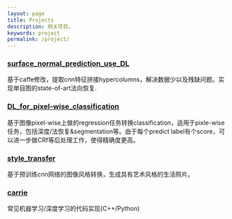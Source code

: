 ```yaml
---
layout: page
title: Projects
description: 相关项目。
keywords: project
permalink: /project/
---
```


### [surface_normal_prediction_use_DL](https://github.com/JiangQH/surface_normal_prediction_use_DL) 
基于caffe修改，提取cnn特征拼接hypercolumns，解决数据少以及残缺问题。实现单目图的state-of-art法向恢复.


### [DL_for_pixel-wise_classification](https://github.com/JiangQH/DL_for_pixel-wise_classification)
基于图像pixel-wise上做的regression任务转换classification，适用于pixle-wise任务，包括深度/法恢复&segmentation等。由于每个predict label有个score，可以进一步做CRf等后处理工作，使得精确度更高。


### [style_transfer](https://github.com/JiangQH/style_transfer)
基于预训练cnn网络的图像风格转换，生成具有艺术风格的生活照片。


### [carrie](https://github.com/JiangQH/carrie)
常见机器学习/深度学习的代码实现(C++/Python)

